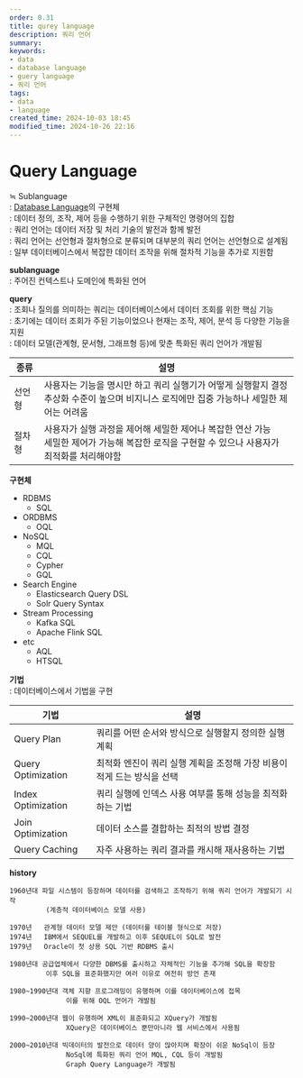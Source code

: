 ```yaml
---
order: 0.31
title: qurey language
description: 쿼리 언어
summary:
keywords:
- data
- database language
- guery language
- 쿼리 언어
tags:
- data
- language
created_time: 2024-10-03 18:45
modified_time: 2024-10-26 22:16
---
```


# Query Language
≒ Sublanguage  
: [Database Language](../data-storage/database/database-language.md)의 구현체  
: 데이터 정의, 조작, 제어 등을 수행하기 위한 구체적인 명령어의 집합  
: 쿼리 언어는 데이터 저장 및 처리 기술의 발전과 함께 발전  
: 쿼리 언어는 선언형과 절차형으로 분류되며 대부분의 쿼리 언어는 선언형으로 설계됨  
: 일부 데이터베이스에서 복잡한 데이터 조작을 위해 절차적 기능을 추가로 지원함  

**sublanguage**  
: 주어진 컨텍스트나 도메인에 특화된 언어  

**query**  
: 조회나 질의를 의미하는 쿼리는 데이터베이스에서 데이터 조회를 위한 핵심 기능  
: 초기에는 데이터 조회가 주된 기능이었으나 현재는 조작, 제어, 분석 등 다양한 기능을 지원  
: 데이터 모델(관계형, 문서형, 그래프형 등)에 맞춘 특화된 쿼리 언어가 개발됨  

종류 | 설명
---|---
선언형 | 사용자는 기능을 명시만 하고 쿼리 실행기가 어떻게 실행할지 결정 <br>추상화 수준이 높으며 비지니스 로직에만 집중 가능하나 세밀한 제어는 어려움
절차형 | 사용자가 실행 과정을 제어해 세밀한 제어나 복잡한 연산 가능 <br>세밀한 제어가 가능해 복잡한 로직을 구현할 수 있으나 사용자가 최적화를 처리해야함


**구현체**
- RDBMS
  - SQL 
- ORDBMS
  - OQL
- NoSQL
  - MQL 
  - CQL
  - Cypher
  - GQL
- Search Engine
  - Elasticsearch Query DSL
  - Solr Query Syntax
- Stream Processing
  - Kafka SQL
  - Apache Flink SQL
- etc
  - AQL 
  - HTSQL


**기법**  
: 데이터베이스에서 기법을 구현

기법 | 설명
---|---
Query Plan | 쿼리를 어떤 순서와 방식으로 실행할지 정의한 실행 계획
Query Optimization | 최적화 엔진이 쿼리 실행 계획을 조정해 가장 비용이 적게 드는 방식을 선택
Index Optimization | 쿼리 실행에 인덱스 사용 여부를 통해 성능을 최적화하는 기법
Join Optimization | 데이터 소스를 결합하는 최적의 방법 결정
Query Caching | 자주 사용하는 쿼리 결과를 캐시해 재사용하는 기법


**history**
```
1960년대 파일 시스템이 등장하며 데이터를 검색하고 조작하기 위해 쿼리 언어가 개발되기 시작
         (계층적 데이터베이스 모델 사용)

1970년   관계형 데이터 모델 제안 (데이터를 테이블 형식으로 저장)
1974년   IBM에서 SEQUEL를 개발하고 이후 SEQUEL이 SQL로 발전  
1979년   Oracle이 첫 상용 SQL 기반 RDBMS 출시

1980년대 공급업체에서 다양한 DBMS를 출시하고 자체적인 기능을 추가해 SQL을 확장함
         이후 SQL을 표준화했지만 여러 이유로 여전히 방언 존재

1980~1990년대 객체 지향 프로그래밍이 유행하며 이를 데이터베이스에 접목
              이를 위해 OQL 언어가 개발됨

1990~2000년대 웹이 유행하며 XML이 표준화되고 XQuery가 개발됨
              XQuery은 데이터베이스 뿐만아니라 웹 서비스에서 사용됨

2000~2010년대 빅데이터의 발전으로 데이터 양이 많아지며 확장이 쉬운 NoSql이 등장
              NoSql에 특화된 쿼리 언어 MQL, CQL 등이 개발됨
              Graph Query Language가 개발됨
```